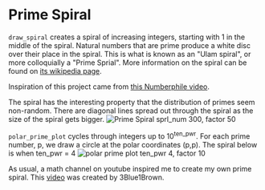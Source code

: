# Prime Spiral
`draw_spiral` creates a spiral of increasing integers, starting with 1 in the middle of the spiral. Natural numbers that are prime produce a white disc over their place in the spiral. This is what is known as an "Ulam spiral", or more colloquially a "Prime Sprial". More information on the spiral can be found on [its wikipedia page](https://en.wikipedia.org/wiki/Ulam_spiral).

Inspiration of this project came from [this Numberphile video](https://youtu.be/iFuR97YcSLM). 

The spiral has the interesting property that the distribution of primes seem non-random. There are diagonal lines spread out through the spiral as the size of the spiral gets bigger. 
![Prime Spiral sprl_num 300, factor 50](https://user-images.githubusercontent.com/74943315/155056649-993b3068-117b-43ea-9e21-b9a98f977415.png)


`polar_prime_plot` cycles through integers up to 10<sup>ten_pwr</sup>. For each prime number, p, we draw a circle at the polar coordinates (p,p). The spiral below is when ten_pwr = 4
![polar prime plot ten_pwr 4, factor 10](https://user-images.githubusercontent.com/74943315/155235031-0ca41e1d-b55a-4aa3-b7ab-21064e22899f.png)

As usual, a math channel on youtube inspired me to create my own prime spiral. This [video](https://youtu.be/EK32jo7i5LQ) was created by 3Blue1Brown. 
